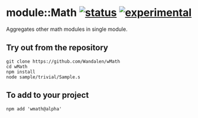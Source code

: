 
# module::Math [![status](https://github.com/Wandalen/wMath/workflows/publish/badge.svg)](https://github.com/Wandalen/wMath/actions?query=workflow%3Apublish) [![experimental](https://img.shields.io/badge/stability-experimental-orange.svg)](https://github.com/emersion/stability-badges#experimental)

Aggregates other math modules in single module.

## Try out from the repository
```
git clone https://github.com/Wandalen/wMath
cd wMath
npm install
node sample/trivial/Sample.s
```

## To add to your project
```
npm add 'wmath@alpha'
```

